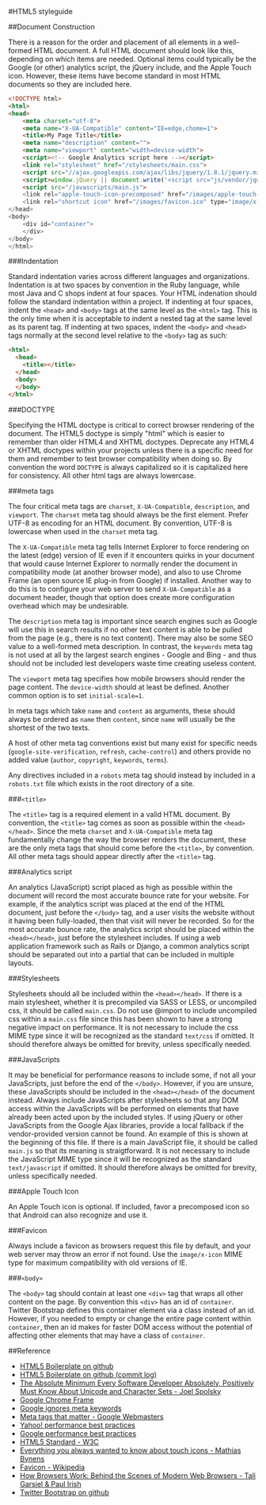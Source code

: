 #HTML5 styleguide

##Document Construction

There is a reason for the order and placement of all elements in a well-formed HTML document. A full HTML document should look like this, depending on which items are needed. Optional items could typically be the Google (or other) analytics script, the jQuery include, and the Apple Touch icon. However, these items have become standard in most HTML documents so they are included here.

```html
<!DOCTYPE html>
<html>
<head>
    <meta charset="utf-8">
    <meta name="X-UA-Compatible" content="IE=edge,chome=1">
    <title>My Page Title</title>
    <meta name="description" content="">
    <meta name="viewport" content="width=device-width">
    <script><!-- Google Analytics script here --></script>
    <link rel="stylesheet" href="/stylesheets/main.css">
    <script src="//ajax.googleapis.com/ajax/libs/jquery/1.8.1/jquery.min.js"></script>
    <script>window.jQuery || document.write('<script src="js/vendor/jquery-1.8.1.min.js"><\/script>')</script>
    <script src="/javascripts/main.js">
    <link rel="apple-touch-icon-precomposed" href="/images/apple-touch-icon-precomposed.png">
    <link rel="shortcut icon" href="/images/favicon.ico" type="image/x-icon">
</head>
<body>
    <div id="container">
    </div>
</body>
</html>
```

###Indentation

Standard indentation varies across different languages and organizations. Indentation is at two spaces by convention in the Ruby language, while most Java and C shops indent at four spaces. Your HTML indenation should follow the standard indentation within a project. If indenting at four spaces, indent the `<head>` and `<body>` tags at the same level as the `<html>` tag. This is the only time when it is acceptable to indent a nested tag at the same level as its parent tag. If indenting at two spaces, indent the `<body>` and `<head>` tags normally at the second level relative to the `<body>` tag as such:

```html
<html>
  <head>
    <title></title>
  </head>
  <body>
  </body>
</html>
```

###DOCTYPE

Specifying the HTML doctype is critical to correct browser rendering of the document. The HTML5 doctype is simply "html" which is easier to remember than older HTML4 and XHTML doctypes. Deprecate any HTML4 or XHTML doctypes within your projects unless there is a specific need for them and remember to test browser compatibility when doing so. By convention the word `DOCTYPE` is always capitalized so it is capitalized here for consistency. All other html tags are always lowercase.

###meta tags

The four critical meta tags are `charset`, `X-UA-Compatible`, `description`, and `viewport`. The `charset` meta tag should always be the first element. Prefer UTF-8 as encoding for an HTML document. By convention, UTF-8 is lowercase when used in the `charset` meta tag.

The `X-UA-Compatible` meta tag tells Internet Explorer to force rendering on the latest (edge) version of IE even if it encounters quirks in your document that would cause Internet Explorer to normally render the document in compatibility mode (at another browser mode), and also to use Chrome Frame (an open source IE plug-in from Google) if installed. Another way to do this is to configure your web server to send `X-UA-Compatible` as a document header, though that option does create more configuration overhead which may be undesirable.

The `description` meta tag is important since search engines such as Google will use this in search results if no other text content is able to be pulled from the page (e.g., there is no text content). There may also be some SEO value to a well-formed meta description. In contrast, the `keywords` meta tag is not used at all by the largest search engines - Google and Bing - and thus should not be included lest developers waste time creating useless content.

The `viewport` meta tag specifies how mobile browsers should render the page content. The `device-width` should at least be defined. Another common option is to set `initial-scale=1`.

In meta tags which take `name` and `content` as arguments, these should always be ordered as `name` then `content`, since `name` will usually be the shortest of the two texts.

A host of other meta tag conventions exist but many exist for specific needs (`google-site-verification`, `refresh`, `cache-control`) and others provide no added value (`author`, `copyright`, `keywords`, `terms`).

Any directives included in a `robots` meta tag should instead by included in a `robots.txt` file which exists in the root directory of a site.

###`<title>`

The `<title>` tag is a required element in a valid HTML document. By convention, the `<title>` tag comes as soon as possible within the `<head></head>`. Since the meta `charset` and `X-UA-Compatible` meta tag fundamentally change the way the browser renders the document, these are the only meta tags that should come before the `<title>`, by convention. All other meta tags should appear directly after the `<title>` tag.

###Analytics script

An analytics (JavaScript) script placed as high as possible within the document will record the most accurate bounce rate for your website. For example, if the analytics script was placed at the end of the HTML document, just before the `</body>` tag, and a user visits the website without it having been fully-loaded, then that visit will never be recorded. So for the most accurate bounce rate, the analytics script should be placed within the `<head></head>`, just before the stylesheet includes. If using a web application framework such as Rails or Django, a common analytics script should be separated out into a partial that can be included in multiple layouts.

###Stylesheets

Stylesheets should all be included within the `<head></head>`. If there is a main stylesheet, whether it is precompiled via SASS or LESS, or uncompiled css, it should be called `main.css`. Do not use @import to include uncompiled css within a `main.css` file since this has been shown to have a strong negative impact on performance. It is not necessary to include the css MIME type since it will be recognized as the standard `text/css` if omitted. It should therefore always be omitted for brevity, unless specifically needed.

###JavaScripts

It may be beneficial for performance reasons to include some, if not all your JavaScripts, just before the end of the `</body>`. However, if you are unsure, these JavaScripts should be included in the `<head></head>` of the document instead. Always include JavaScripts after stylesheets so that any DOM access within the JavaScripts will be performed on elements that have already been acted upon by the included styles. If using jQuery or other JavaScripts from the Google Ajax libraries, provide a local fallback if the vendor-provided version cannot be found. An example of this is shown at the beginning of this file. If there is a main JavaScript file, it should be called `main.js` so that its meaning is straigtforward. It is not necessary to include the JavaScript MIME type since it will be recognized as the standard `text/javascript` if omitted. It should therefore always be omitted for brevity, unless specifically needed.

###Apple Touch Icon

An Apple Touch icon is optional. If included, favor a precomposed icon so that Android can also recognize and use it.

###Favicon

Always include a favicon as browsers request this file by default, and your web server may throw an error if not found. Use the `image/x-icon` MIME type for maximum compatibility with old versions of IE.

###`<body>`

The `<body>` tag should contain at least one `<div>` tag that wraps all other content on the page. By convention this `<div>` has an id of `container`. Twitter Bootstrap defines this container element via a class instead of an id. However, if you needed to empty or change the entire page content within `container`, then an id makes for faster DOM access without the potential of affecting other elements that may have a class of `container`.

##Reference

* [HTML5 Boilerplate on github](https://github.com/h5bp/html5-boilerplate)
* [HTML5 Boilerplate on github (commit log)](https://github.com/h5bp/html5-boilerplate/commits/master)
* [The Absolute Minimum Every Software Developer Absolutely, Positively Must Know About Unicode and Character Sets - Joel Spolsky](http://www.joelonsoftware.com/articles/Unicode.html)
* [Google Chrome Frame](https://developers.google.com/chrome/chrome-frame/)
* [Google ignores meta keywords](http://googlewebmastercentral.blogspot.com/2009/09/google-does-not-use-keywords-meta-tag.html)
* [Meta tags that matter - Google Webmasters](http://support.google.com/webmasters/bin/answer.py?hl=en&answer=79812)
* [Yahoo! performance best practices](http://developer.yahoo.com/performance/)
* [Google performance best practices](https://developers.google.com/speed/docs/best-practices/rules_intro)
* [HTML5 Standard - W3C](http://www.whatwg.org/specs/web-apps/current-work/multipage/#devices)
* [Everything you always wanted to know about touch icons - Mathias Bynens](http://mathiasbynens.be/notes/touch-icons)
* [Favicon - Wikipedia](http://en.wikipedia.org/wiki/Favicon)
* [How Browsers Work: Behind the Scenes of Modern Web Browsers - Tali Garsiel & Paul Irish](http://www.html5rocks.com/en/tutorials/internals/howbrowserswork/)
* [Twitter Bootstrap on github](https://github.com/twitter/bootstrap)